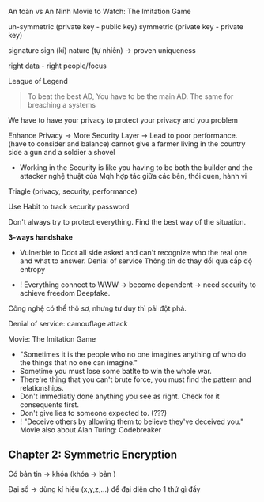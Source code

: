 An toàn vs An Ninh
Movie to Watch: The Imitation Game

un-symmetric (private key - public key)
symmetric (private key - private key)

signature
	sign (kí)
	nature (tự nhiên)
-> proven uniqueness

right data - right people/focus

League of Legend
> To beat the best AD, You have to be the main AD. The same for breaching a systems

We have to have your privacy to protect your privacy and you
	problem 

Enhance Privacy -> More Security Layer -> Lead to poor performance. (have to consider and balance)
	cannot give a farmer living in the country side a gun and a soldier a shovel

+ Working in the Security is like you having to be both the builder and the attacker
	nghệ thuật của Mqh hợp tác giữa các bên, thói quen, hành vi 

Triagle (privacy, security, performance)

Use Habit to track security password

Don't always try to protect everything. Find the best way of the situation.

**3-ways handshake**
+ Vulnerble to Ddot
all side asked and can't recognize who the real one and what to answer. 
	Denial of service
Thông tin đc thay đổi qua cấp độ entropy

+ ! Everything connect to WWW -> become dependent -> need security to achieve freedom
Deepfake.

Công nghệ có thể thô sơ, nhưng tư duy thì pải đột phá.

Denial of service: camouflage attack

Movie: The Imitation Game
+ "Sometimes it is the people who no one imagines anything of who do the things that no one can imagine."
+ Sometime you must lose some batlte to win the whole war.
+ There're thing that you can't brute force, you must find the pattern and relationships.
+ Don't immediatly done anything you see as right. Check for it consequents first.
+ Don't give lies to someone expected to. (???) 
+ ! "Deceive others by allowing them to believe they've deceived you."
Movie also about Alan Turing: Codebreaker


## Chapter 2: Symmetric Encryption

Có bản tin -> khóa
(khóa -> bản )

Đại số -> dùng kí hiệu (x,y,z,...) để đại diện cho 1 thứ gì đấy
